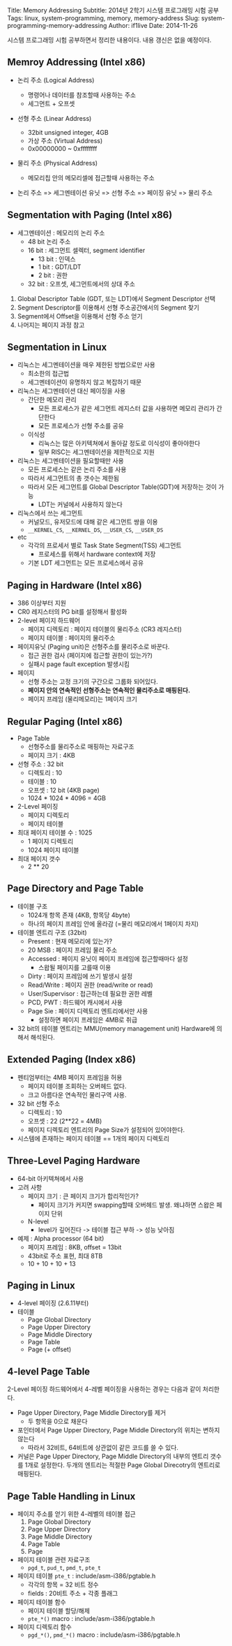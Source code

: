 Title: Memory Addressing
Subtitle: 2014년 2학기 시스템 프로그래밍 시험 공부
Tags: linux, system-programming, memory, memory-address
Slug: system-programming-memory-addressing
Author: if1live
Date: 2014-11-26

시스템 프로그래밍 시험 공부하면서 정리한 내용이다. 내용 갱신은 없을 예정이다.

## Memroy Addressing (Intel x86)
* 논리 주소 (Logical Address)
    * 명령어나 데이터를 참조할때 사용하는 주소
    * 세그먼트 + 오프셋
* 선형 주소 (Linear Address)
    * 32bit unsigned integer, 4GB
    * 가상 주소 (Virtual Address)
    * 0x00000000 ~ 0xffffffff
* 물리 주소 (Physical Address)
    * 메모리칩 안의 메모리셀에 접근할때 사용하는 주소

* 논리 주소 => 세그멘테이션 유닛 => 선형 주소 => 페이징 유닛 => 물리 주소

## Segmentation with Paging (Intel x86)
* 세그멘테이션 : 메모리의 논리 주소
    * 48 bit 논리 주소
    * 16 bit : 세그먼트 셀렉터, segment identifier
        * 13 bit : 인덱스
        * 1 bit : GDT/LDT
        * 2 bit : 권한
    * 32 bit : 오프셋, 세그먼트에서의 상대 주소

1. Global Descriptor Table (GDT, 또는 LDT)에서 Segment Descriptor 선택
2. Segment Descriptor를 이용해서 선형 주소공간에서의 Segment 찾기
3. Segment에서 Offset을 이용해서 선형 주소 얻기
4. 나머지는 페이지 과정 참고

## Segmentation in Linux
* 리눅스는 세그멘테이션을 매우 제한된 방법으로만 사용
    * 최소한의 접근법
    * 세그멘테이션이 유명하지 않고 복잡하기 때문
* 리눅스는 세그멘테이션 대신 페이징을 사용
    * 간단한 메모리 관리
        * 모든 프로세스가 같은 세그먼트 레지스터 값을 사용하면 메모리 관리가 간단한다
        * 모든 프로세스가 선형 주소를 공유
    * 이식성
        * 리눅스는 많은 아키텍쳐에서 돌아갈 정도로 이식성이 좋아야한다
        * 일부 RISC는 세그멘테이션을 제한적으로 지원
* 리눅스는 세그멘테이션을 필요할때만 사용
    * 모든 프로세스는 같은 논리 주소를 사용
    * 따라서 세그먼트의 총 갯수는 제한됨
    * 따라서 모든 세그먼트를 Global Descriptor Table(GDT)에 저장하는 것이 가능
        * LDT는 커널에서 사용하지 않는다
* 리눅스에서 쓰는 세그먼트
    * 커널모드, 유저모드에 대해 같은 세그먼트 쌍을 이용
    * `__KERNEL_CS`, `__KERNEL_DS`, `__USER_CS`, `__USER_DS`
* etc
    * 각각의 프로세서 별로 Task State Segment(TSS) 세그먼트
        * 프로세스를 위해서 hardware context에 저장
    * 기본 LDT 세그먼트는 모든 프로세스에서 공유
    
## Paging in Hardware (Intel x86)
* 386 이상부터 지원
* CR0 레지스터의 PG bit를 설정해서 활성화
* 2-level 페이지 하드웨어
    * 페이지 디렉토리 : 페이지 테이블의 물리주소 (CR3 레지스터)
    * 페이지 테이블 : 페이지의 물리주소
* 페이지유닛 (Paging unit)은 선형주소를 물리주소로 바꾼다.
    * 접근 권한 검사 (페이지에 접근할 권한이 있는가?)
    * 실패시 page fault exception 발생시킴
* 페이지
    * 선형 주소는 고정 크기의 구간으로 그룹화 되어있다.
    * **페이지 안의 연속적인 선형주소는 연속적인 물리주소로 매핑된다.**
    * 페이지 프레임 (물리메모리)는 1페이지 크기

## Regular Paging (Intel x86)
* Page Table
    * 선형주소를 물리주소로 매핑하는 자료구조
    * 페이지 크기 : 4KB
* 선형 주소 : 32 bit
    * 디렉토리 : 10
    * 테이블 : 10
    * 오프셋 : 12 bit (4KB page)
    * 1024 * 1024 * 4096 = 4GB
* 2-Level 페이징
    * 페이지 디렉토리
    * 페이지 테이블
* 최대 페이지 테이블 수 : 1025
    * 1 페이지 디렉토리
    * 1024 페이지 테이블
* 최대 페이지 갯수
    * 2 ** 20

## Page Directory and Page Table
* 테이블 구조
    * 1024개 항목 존재 (4KB, 항목당 4byte)
    * 하나의 페이지 프레임 안에 올라감 (=물리 메모리에서 1페이지 차지)
* 테이블 엔트리 구조 (32bit)
    * Present : 현재 메모리에 있는가?
    * 20 MSB : 페이지 프레임 물리 주소
    * Accessed : 페이지 유닛이 페이지 프레임에 접근할때마다 설정
        * 스왑될 페이지를 고를때 이용
    * Dirty : 페이지 프레임에 쓰기 발생시 설정
    * Read/Write : 페이지 권한 (read/write or read)
    * User/Supervisor : 접근하는데 필요한 권한 레벨
    * PCD, PWT : 하드웨어 캐시에서 사용
    * Page Sie : 페이지 디렉토리 엔트리에서만 사용
        * 설정하면 페이지 프레임은 4MB로 취급
* 32 bit의 테이블 엔트리는 MMU(memory management unit) Hardware에 의해서 해석된다.

## Extended Paging (Index x86)
* 펜티엄부터는 4MB 페이지 프레임을 허용
    * 페이지 테이블 조회하는 오버헤드 없다.
    * 크고 아름다운 연속적인 물리구역 사용.
* 32 bit 선형 주소
    * 디렉토리 : 10
    * 오프셋 : 22 (2**22 = 4MB)
    * 페이지 디렉토리 엔트리의 Page Size가 설정되어 있어야한다.
* 시스템에 존재하는 페이지 테이블 == 1개의 페이지 디렉토리

## Three-Level Paging Hardware
* 64-bit 아키텍쳐에서 사용
* 고려 사항
    * 페이지 크기 : 큰 페이지 크기가 합리적인가?
        * 페이지 크기가 커지면 swapping할때 오버헤드 발생. 왜냐하면 스왑은 페이지 단위
    * N-level
        * level가 깊어진다 -> 테이블 접근 부하 -> 성능 낮아짐
* 예제 : Alpha processor (64 bit)
    * 페이지 프레임 : 8KB, offset = 13bit
    * 43bit로 주소 표현, 최대 8TB
    * 10 + 10 + 10 + 13

## Paging in Linux
* 4-level 페이징 (2.6.11부터)
* 테이블
    * Page Global Directory
    * Page Upper Directory
    * Page Middle Directory
    * Page Table
    * Page (+ offset)

## 4-level Page Table
2-Level 페이징 하드웨어에서 4-레벨 페이징을 사용하는 경우는 다음과 같이 처리한다.

* Page Upper Directory, Page Middle Directory를 제거
    * 두 항목을 0으로 채운다
* 포인터에서 Page Upper Directory, Page Middle Directory의 위치는 변하지 않는다
    * 따라서 32비트, 64비트에 상관없이 같은 코드를 쓸 수 있다. 
* 커널은 Page Upper Directory, Page Middle Directory의 내부의 엔트리 갯수를 1개로 설정한다. 두개의 엔트리는 적절한 Page Global Direcotry의 엔트리로 매핑된다.


## Page Table Handling in Linux
* 페이지 주소를 얻기 위한 4-레벨의 테이블 접근
    1. Page Global Directory
    2. Page Upper Directory
    3. Page Middle Directory
    4. Page Table
    5. Page
* 페이지 테이블 관련 자료구조
    * `pgd_t`, `pud_t`, `pmd_t`, `pte_t`
* 페이지 테이블 `pte_t` : include/asm-i386/pgtable.h
    * 각각의 항목 = 32 비트 정수
    * fields : 20비트 주소 + 각종 플래그
* 페이지 테이블 함수
    * 페이지 테이블 할당/해제
    * `pte_*()` macro : include/asm-i386/pgtable.h
* 페이지 디렉토리 함수
    * `pgd_*()`, `pmd_*()` macro : include/asm-i386/pgtable.h

